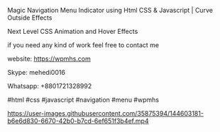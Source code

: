 Magic Navigation Menu Indicator using Html CSS & Javascript | Curve Outside Effects

Next Level CSS Animation and Hover Effects

if you need any kind of work feel free to contact me 

website: https://wpmhs.com

Skype: mehedi0016

Whatsapp: +8801721328992

#html #css #javascript #navigation #menu #wpmhs

https://user-images.githubusercontent.com/35875394/144603181-b6e6d830-6670-42b0-b7cd-6ef651f3b4ef.mp4

